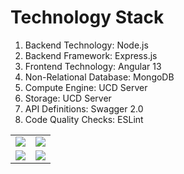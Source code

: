 # Technology Stack

1. Backend Technology: Node.js
2. Backend Framework: Express.js
3. Frontend Technology: Angular 13
4. Non-Relational Database: MongoDB
5. Compute Engine: UCD Server
6. Storage: UCD Server
7. API Definitions: Swagger 2.0
8. Code Quality Checks: ESLint

<table style="width: 100%; border: 0px">
<tr>
<td style="vertical-align: middle; padding: auto">
<img src="\assets\techstack\angular.png">
</td>
<td style="vertical-align: middle; padding: auto">
<img src="\assets\techstack\mongo.png">
</td>
</tr>
<tr>
<td style="vertical-align: middle; padding: auto">
<img src="\assets\techstack\express.png">
</td>
<td style="vertical-align: middle; padding: auto">
<img src="\assets\techstack\nodejs.png">
</td>
</tr>
</table>

